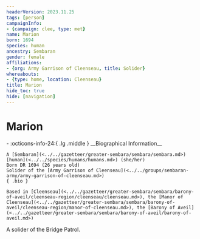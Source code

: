 ```yaml
---
headerVersion: 2023.11.25
tags: [person]
campaignInfo:
- {campaign: clee, type: met}
name: Marion
born: 1694
species: human
ancestry: Sembaran
gender: female
affiliations:
- {org: Army Garrison of Cleenseau, title: Solider}
whereabouts:
- {type: home, location: Cleenseau}
title: Marion
hide_toc: true
hide: [navigation]
---
```

# Marion
<div class="grid cards ext-narrow-margin ext-one-column" markdown>
- :octicons-info-24:{ .lg .middle } __Biographical Information__

    A [Sembaran](<../../gazetteer/greater-sembara/sembara/sembara.md>) [human](<../../species/humans/humans.md>) (she/her)  
    Born DR 1694 (26 years old)  
    Solider of the [Army Garrison of Cleenseau](<../../groups/sembaran-army/army-garrison-of-cleenseau.md>)  
    { .bio }

    Based in [Cleenseau](<../../gazetteer/greater-sembara/sembara/barony-of-aveil/cleenseau-region/cleenseau/cleenseau.md>), the [Manor of Cleenseau](<../../gazetteer/greater-sembara/sembara/barony-of-aveil/cleenseau-region/manor-of-cleenseau.md>), the [Barony of Aveil](<../../gazetteer/greater-sembara/sembara/barony-of-aveil/barony-of-aveil.md>)
</div>


A solider of the Bridge Patrol.



